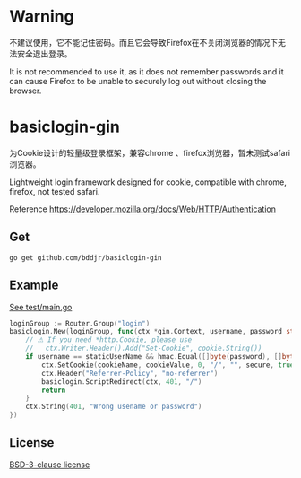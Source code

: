 # Warning
不建议使用，它不能记住密码。而且它会导致Firefox在不关闭浏览器的情况下无法安全退出登录。  

It is not recommended to use it, as it does not remember passwords and it can cause Firefox to be unable to securely log out without closing the browser.

# basiclogin-gin

为Cookie设计的轻量级登录框架，兼容chrome 、firefox浏览器，暂未测试safari浏览器。  

Lightweight login framework designed for cookie, compatible with chrome, firefox, not tested safari.  

Reference https://developer.mozilla.org/docs/Web/HTTP/Authentication

## Get
```
go get github.com/bddjr/basiclogin-gin
```

## Example
[See test/main.go](test/main.go)  

```go
loginGroup := Router.Group("login")
basiclogin.New(loginGroup, func(ctx *gin.Context, username, password string, secure bool) {
    // ⚠ If you need *http.Cookie, please use
    //   ctx.Writer.Header().Add("Set-Cookie", cookie.String())
    if username == staticUserName && hmac.Equal([]byte(password), []byte(StaticPassword)) {
        ctx.SetCookie(cookieName, cookieValue, 0, "/", "", secure, true)
        ctx.Header("Referrer-Policy", "no-referrer")
        basiclogin.ScriptRedirect(ctx, 401, "/")
        return
    }
	ctx.String(401, "Wrong usename or password")
})
```

## License
[BSD-3-clause license](LICENSE.txt)  
